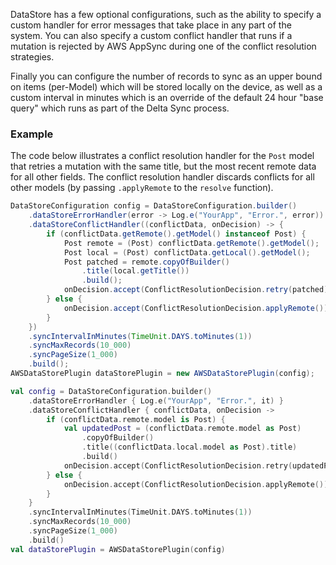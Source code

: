 DataStore has a few optional configurations, such as the ability to specify a custom handler for error messages that take place in any part of the system. You can also specify a custom conflict handler that runs if a mutation is rejected by AWS AppSync during one of the conflict resolution strategies.

Finally you can configure the number of records to sync as an upper bound on items (per-Model) which will be stored locally on the device, as well as a custom interval in minutes which is an override of the default 24 hour "base query" which runs as part of the Delta Sync process.

### Example

The code below illustrates a conflict resolution handler for the `Post` model that retries a mutation with the same title, but the most recent remote data for all other fields. The conflict resolution handler discards conflicts for all other models (by passing `.applyRemote` to the `resolve` function).

<amplify-block-switcher>
<amplify-block name="Java">

```java
DataStoreConfiguration config = DataStoreConfiguration.builder()
    .dataStoreErrorHandler(error -> Log.e("YourApp", "Error.", error))
    .dataStoreConflictHandler((conflictData, onDecision) -> {
        if (conflictData.getRemote().getModel() instanceof Post) {
            Post remote = (Post) conflictData.getRemote().getModel();
            Post local = (Post) conflictData.getLocal().getModel();
            Post patched = remote.copyOfBuilder()
                .title(local.getTitle())
                .build();
            onDecision.accept(ConflictResolutionDecision.retry(patched));
        } else {
            onDecision.accept(ConflictResolutionDecision.applyRemote());
        }
    })
    .syncIntervalInMinutes(TimeUnit.DAYS.toMinutes(1))
    .syncMaxRecords(10_000)
    .syncPageSize(1_000)
    .build();
AWSDataStorePlugin dataStorePlugin = new AWSDataStorePlugin(config);
```

</amplify-block>
<amplify-block name="Kotlin">

```kotlin
val config = DataStoreConfiguration.builder()
    .dataStoreErrorHandler { Log.e("YourApp", "Error.", it) }
    .dataStoreConflictHandler { conflictData, onDecision ->
        if (conflictData.remote.model is Post) {
            val updatedPost = (conflictData.remote.model as Post)
                .copyOfBuilder()
                .title((conflictData.local.model as Post).title)
                .build()
            onDecision.accept(ConflictResolutionDecision.retry(updatedPost))
        } else {
            onDecision.accept(ConflictResolutionDecision.applyRemote())
        }
    }
    .syncIntervalInMinutes(TimeUnit.DAYS.toMinutes(1))
    .syncMaxRecords(10_000)
    .syncPageSize(1_000)
    .build()
val dataStorePlugin = AWSDataStorePlugin(config)
```

</amplify-block>
</amplify-block-switcher>

